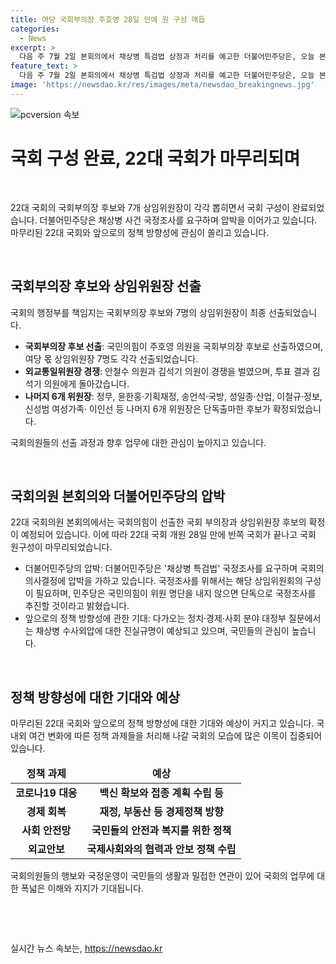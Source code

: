 ```yaml
---
title: 여당 국회부의장 주호영 28일 만에 원 구성 매듭
categories:
  - News
excerpt: >
  다음 주 7월 2일 본회의에서 채상병 특검법 상정과 처리를 예고한 더불어민주당은, 오늘 본회의에서 채상병 특검법 국정조사 요구서를 보고할 예정입니다. 국정조사를 추진하려면 해당 상임위에서 국정조사 위원회부터 구성해야 하는데, 만약 국민의힘이 위원 명단을 내지 않으면 민주당 단독으로 하겠다고 압박했습니다. 민주당은 이어질 정치·경제·사회 분야 대정부 질문에서도 채상병 수사외압에 대한 진실을 밝히겠다며 압박 수위를 높였습니다.
feature_text: >
  다음 주 7월 2일 본회의에서 채상병 특검법 상정과 처리를 예고한 더불어민주당은, 오늘 본회의에서 채상병 특검법 국정조사 요구서를 보고할 예정입니다. 국정조사를 추진하려면 해당 상임위에서 국정조사 위원회부터 구성해야 하는데, 만약 국민의힘이 위원 명단을 내지 않으면 민주당 단독으로 하겠다고 압박했습니다. 민주당은 이어질 정치·경제·사회 분야 대정부 질문에서도 채상병 수사외압에 대한 진실을 밝히겠다며 압박 수위를 높였습니다.
image: 'https://newsdao.kr/res/images/meta/newsdao_breakingnews.jpg'
---
```


<p><img src="https://newsdao.kr/res/images/meta/newsdao_breakingnews.jpg" alt="pcversion 속보" /></p>

<h1>국회 구성 완료, 22대 국회가 마무리되며</h1>

<p data-ke-size="size16">&nbsp;</p>

<p>22대 국회의 국회부의장 후보와 7개 상임위원장이 각각 뽑히면서 국회 구성이 완료되었습니다. 더불어민주당은 채상병 사건 국정조사를 요구하며 압박을 이어가고 있습니다. 마무리된 22대 국회와 앞으로의 정책 방향성에 관심이 쏠리고 있습니다. </p>

<p data-ke-size="size16">&nbsp;</p>

<h2 data-ke-size="size26">국회부의장 후보와 상임위원장 선출</h2>

<p data-ke-size="size16">국회의 행정부를 책임지는 국회부의장 후보와 7명의 상임위원장이 최종 선출되었습니다.</p>

<ul>
<li><b>국회부의장 후보 선출</b>: 국민의힘이 주호영 의원을 국회부의장 후보로 선출하였으며, 여당 몫 상임위원장 7명도 각각 선출되었습니다.</li>
<li><b>외교통일위원장 경쟁</b>: 안철수 의원과 김석기 의원이 경쟁을 벌였으며, 투표 결과 김석기 의원에게 돌아갔습니다.</li>
<li><b>나머지 6개 위원장</b>: 정무, 윤한홍·기획재정, 송언석·국방, 성일종·산업, 이철규·정보, 신성범 여성가족· 이인선 등 나머지 6개 위원장은 단독출마한 후보가 확정되었습니다.</li>
</ul>

<p data-ke-size="size16">국회의원들의 선출 과정과 향후 업무에 대한 관심이 높아지고 있습니다.</p>

<p data-ke-size="size16">&nbsp;</p>

<h2 data-ke-size="size26">국회의원 본회의와 더불어민주당의 압박</h2>

<p data-ke-size="size16">22대 국회의원 본회의에서는 국회의힘이 선출한 국회 부의장과 상임위원장 후보의 확정이 예정되어 있습니다. 이에 따라 22대 국회 개원 28일 만에 반쪽 국회가 끝나고 국회 원구성이 마무리되었습니다.</p>

<ul>
<li>더불어민주당의 압박: 더불어민주당은 '채상병 특검법' 국정조사를 요구하며 국회의 의사결정에 압박을 가하고 있습니다. 국정조사를 위해서는 해당 상임위원회의 구성이 필요하며, 민주당은 국민의힘이 위원 명단을 내지 않으면 단독으로 국정조사를 추진할 것이라고 밝혔습니다.</li>
<li>앞으로의 정책 방향성에 관한 기대: 다가오는 정치·경제·사회 분야 대정부 질문에서는 채상병 수사외압에 대한 진실규명이 예상되고 있으며, 국민들의 관심이 높습니다.</li>
</ul>

<p data-ke-size="size16">&nbsp;</p>

<h2 data-ke-size="size26">정책 방향성에 대한 기대와 예상</h2>

<p data-ke-size="size16">마무리된 22대 국회와 앞으로의 정책 방향성에 대한 기대와 예상이 커지고 있습니다. 국내외 여건 변화에 따른 정책 과제들을 처리해 나갈 국회의 모습에 많은 이목이 집중되어 있습니다.</p>

<table>
<thead>
<tr>
<td style="text-align: center; height: 17px;"><b>정책 과제</b></td>
<td style="text-align: center; height: 17px;"><b>예상</b></td>
</tr>
</thead>
<tbody>
<tr>
<td style="text-align: center; height: 17px;"><b>코로나19 대응</b></td>
<td style="text-align: center; height: 17px;"><b>백신 확보와 접종 계획 수립 등</b></td>
</tr>
<tr>
<td style="text-align: center; height: 17px;"><b>경제 회복</b></td>
<td style="text-align: center; height: 17px;"><b>재정, 부동산 등 경제정책 방향</b></td>
</tr>
<tr>
<td style="text-align: center; height: 17px;"><b>사회 안전망</b></td>
<td style="text-align: center; height: 17px;"><b>국민들의 안전과 복지를 위한 정책</b></td>
</tr>
<tr>
<td style="text-align: center; height: 17px;"><b>외교안보</b></td>
<td style="text-align: center; height: 17px;"><b>국제사회와의 협력과 안보 정책 수립</b></td>
</tr>
</tbody>
</table>

<p data-ke-size="size16">국회의원들의 행보와 국정운영이 국민들의 생활과 밀접한 연관이 있어 국회의 업무에 대한 폭넓은 이해와 지지가 기대됩니다.</p>

<p data-ke-size="size16">&nbsp;</p>

<p data-ke-size="size16">&nbsp;</p>
실시간 뉴스 속보는, <a href="https://newsdao.kr" rel="dofollow">https://newsdao.kr</a>


